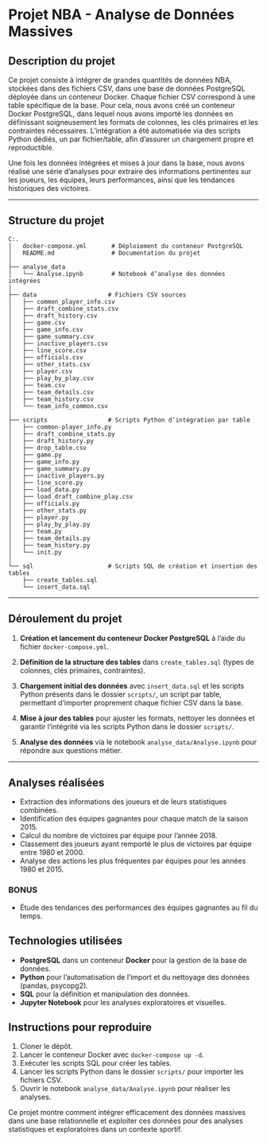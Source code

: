 # Projet NBA - Analyse de Données Massives

## Description du projet

Ce projet consiste à intégrer de grandes quantités de données NBA, stockées dans des fichiers CSV, dans une base de données PostgreSQL déployée dans un conteneur Docker. Chaque fichier CSV correspond à une table spécifique de la base. Pour cela, nous avons créé un conteneur Docker PostgreSQL, dans lequel nous avons importé les données en définissant soigneusement les formats de colonnes, les clés primaires et les contraintes nécessaires. L’intégration a été automatisée via des scripts Python dédiés, un par fichier/table, afin d’assurer un chargement propre et reproductible.

Une fois les données intégrées et mises à jour dans la base, nous avons réalisé une série d’analyses pour extraire des informations pertinentes sur les joueurs, les équipes, leurs performances, ainsi que les tendances historiques des victoires.

---

## Structure du projet

```plaintext
C:.
│   docker-compose.yml       # Déploiement du conteneur PostgreSQL
│   README.md                # Documentation du projet
│
├── analyse_data
│   └── Analyse.ipynb        # Notebook d’analyse des données intégrées
│
├── data                    # Fichiers CSV sources
│   ├── common_player_info.csv
│   ├── draft_combine_stats.csv
│   ├── draft_history.csv
│   ├── game.csv
│   ├── game_info.csv
│   ├── game_summary.csv
│   ├── inactive_players.csv
│   ├── line_score.csv
│   ├── officials.csv
│   ├── other_stats.csv
│   ├── player.csv
│   ├── play_by_play.csv
│   ├── team.csv
│   ├── team_details.csv
│   ├── team_history.csv
│   └── team_info_common.csv
│
├── scripts                 # Scripts Python d’intégration par table
│   ├── common-player_info.py
│   ├── draft_combine_stats.py
│   ├── draft_history.py
│   ├── drop_table.csv
│   ├── game.py
│   ├── game_info.py
│   ├── game_summary.py
│   ├── inactive_players.py
│   ├── line_score.py
│   ├── load_data.py
│   ├── load_draft_combine_play.csv
│   ├── officials.py
│   ├── other_stats.py
│   ├── player.py
│   ├── play_by_play.py
│   ├── team.py
│   ├── team_details.py
│   ├── team_history.py
│   └── init.py
│
└── sql                     # Scripts SQL de création et insertion des tables
    ├── create_tables.sql
    └── insert_data.sql

```



---

## Déroulement du projet

1. **Création et lancement du conteneur Docker PostgreSQL** à l’aide du fichier `docker-compose.yml`.

2. **Définition de la structure des tables** dans `create_tables.sql` (types de colonnes, clés primaires, contraintes).

3. **Chargement initial des données** avec `insert_data.sql` et les scripts Python présents dans le dossier `scripts/`, un script par table, permettant d’importer proprement chaque fichier CSV dans la base.

4. **Mise à jour des tables** pour ajuster les formats, nettoyer les données et garantir l’intégrité via les scripts Python dans le dossier `scripts/`.

5. **Analyse des données** via le notebook `analyse_data/Analyse.ipynb` pour répondre aux questions métier.

---

## Analyses réalisées

- Extraction des informations des joueurs et de leurs statistiques combinées.
- Identification des équipes gagnantes pour chaque match de la saison 2015.
- Calcul du nombre de victoires par équipe pour l’année 2018.
- Classement des joueurs ayant remporté le plus de victoires par équipe entre 1980 et 2000.
- Analyse des actions les plus fréquentes par équipes pour les années 1980 et 2015.

### BONUS

- Étude des tendances des performances des équipes gagnantes au fil du temps.



## Technologies utilisées

- **PostgreSQL** dans un conteneur **Docker** pour la gestion de la base de données.
- **Python** pour l’automatisation de l’import et du nettoyage des données (pandas, psycopg2).
- **SQL** pour la définition et manipulation des données.
- **Jupyter Notebook** pour les analyses exploratoires et visuelles.



## Instructions pour reproduire

1. Cloner le dépôt.
2. Lancer le conteneur Docker avec `docker-compose up -d`.
3. Exécuter les scripts SQL pour créer les tables.
4. Lancer les scripts Python dans le dossier `scripts/` pour importer les fichiers CSV.
5. Ouvrir le notebook `analyse_data/Analyse.ipynb` pour réaliser les analyses.



Ce projet montre comment intégrer efficacement des données massives dans une base relationnelle et exploiter ces données pour des analyses statistiques et exploratoires dans un contexte sportif.  
